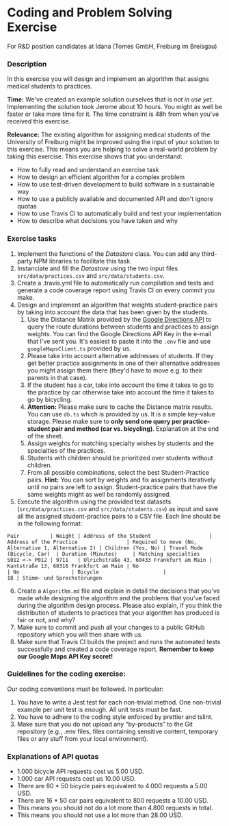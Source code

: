 # Coding and Problem Solving Exercise
For R&D position candidates at Idana (Tomes GmbH, Freiburg im Breisgau)

### Description
In this exercise you will design and implement an algorithm that assigns medical students to practices.

**Time:** We've created an example solution ourselves that is *not in use yet*. Implementing the solution took Jerome about 10 hours. You might as well be faster or take more time for it. The time constraint is 48h from when you've received this exercise.

**Relevance:** The existing algorithm for assigning medical students of the University of Freiburg might be improved using the input of your solution to this exercise. This means you are helping to solve a real-world problem by taking this exercise. This exercise shows that you understand:
* How to fully read and understand an exercise task
* How to design an efficient algorithm for a complex problem
* How to use test-driven development to build software in a sustainable way
* How to use a publicly available and documented API and don't ignore quotas
* How to use Travis CI to automatically build and test your implementation
* How to describe what decisions you have taken and why

### Exercise tasks
1. Implement the functions of the _Datastore_ class. You can add any third-party NPM libraries to facilitate this task.
2. Instanciate and fill the _Datastore_ using the two input files `src/data/practices.csv` and `src/data/students.csv`.
3. Create a .travis.yml file to automatically run compilation and tests and generate a code coverage report using Travis CI on every commit you make.
4. Design and implement an algorithm that weights student-practice pairs by taking into account the data that has been given by the students.
   1. Use the Distance Matrix provided by the [Google Directions API](https://github.com/googlemaps/google-maps-services-js/blob/master/spec/e2e/directions-spec.js) to query the route durations between students and practices to assign weights. You can find the Google Directions API Key in the e-mail that I've sent you. It's easiest to paste it into the `.env` file and use `googleMapsClient.ts` provided by us.
   2. Please take into account alternative addresses of students. If they get better practice assignments in one of their alternative addresses you might assign them there (they'd have to move e.g. to their parents in that case).
   3. If the student has a car, take into account the time it takes to go to the practice by car otherwise take into account the time it takes to go by bicycling.
   4. **Attention:** Please make sure to cache the Distance matrix results. You can use `db.ts` which is provided by us. It is a simple key-value storage. Please make sure to **only send one query per practice-student pair and method (car vs. bicycling)**. Explanation at the end of the sheet.
   5. Assign weights for matching specialty wishes by students and the specialties of the practices.
   6. Students with children should be prioritized over students without children.
   7. From all possible combinations, select the best Student-Practice pairs. **Hint:** You can sort by weights and fix assignments iteratively until no pairs are left to assign. Student-practice pairs that have the same weights might as well be randomly assigned.
5. Execute the algorithm using the provided test datasets (`src/data/practices.csv` and `src/data/students.csv`) as input and save all the assigned student-practice pairs to a CSV file. Each line should be in the following format:
```
Pair          | Weight | Address of the Student                   | Address of the Practice                | Required to move (No, Alternative 1, Alternative 2) | Children (Yes, No) | Travel Mode (Bicycle, Car)  | Duration (Minutes)     | Matching specialties
S012 <-> P012 | 9711   | Ulrichstraße 43, 60433 Frankfurt am Main | Kantstraße 13, 60316 Frankfurt am Main | No                                                  | No                 | Bicycle                     |                     18 | Stimm- und Sprechstörungen
```
6. Create a `Algorithm.md` file and explain in detail the decisions that you've made while designing the algorithm and the problems that you've faced during the algorithm design process. Please also explain, if you think the distribution of students to practices that your algorithm has produced is fair or not, and why?
7. Make sure to commit and push all your changes to a public GitHub repository which you will then share with us.
8. Make sure that Travis CI builds the project and runs the automated tests successfully and created a code coverage report. **Remember to keep our Google Maps API Key secret!**

### Guidelines for the coding exercise:
Our coding conventions must be followed. In particular:
1. You have to write a Jest test for each non-trivial method. One non-trivial example per unit
test is enough. All unit tests must be fast.
2. You have to adhere to the coding style enforced by prettier and tslint.
3. Make sure that you do not upload any “by-products” to the Git repository (e.g., .env files, files containing sensitive content,
temporary files or any stuff from your local environment).

### Explanations of API quotas
* 1.000 bicycle API requests cost us 5.00 USD.
* 1.000 car API requests cost us 10.00 USD.
* There are 80 * 50 bicycle pairs equivalent to 4.000 requests a 5.00 USD.
* There are 16 * 50 car pairs equivalent to 800 requests a 10.00 USD.
* This means you should not do a lot more than 4.800 requests in total.
* This means you should not use a lot more than 28.00 USD.
